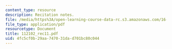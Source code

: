```yaml
---
content_type: resource
description: Recitation notes.
file: /media/https%3A/open-learning-course-data-rc.s3.amazonaws.com/16-050-thermal-energy-fall-2002/4fc5cf0b29aa747031dad701bc80c044_112102_rec11.pdf
file_type: application/pdf
resourcetype: Document
title: 112102_rec11.pdf
uid: 4fc5cf0b-29aa-7470-31da-d701bc80c044
---
```

